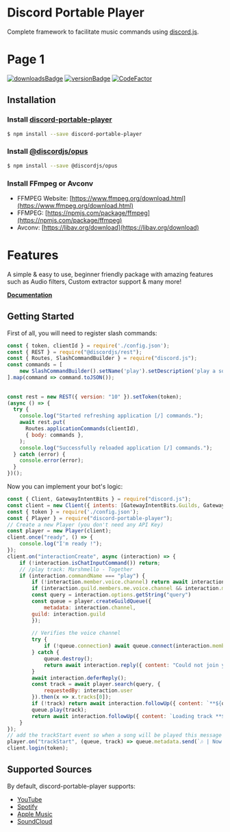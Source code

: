 # Discord Portable Player
Complete framework to facilitate music commands using [discord.js](https://discord.js.org).
# Page 1

[![downloadsBadge](https://img.shields.io/npm/dt/discord-portable-player?style=for-the-badge)](https://npmjs.com/discord-portable-player)
[![versionBadge](https://img.shields.io/npm/v/discord-portable-player?style=for-the-badge)](https://npmjs.com/discord-portable-player)
[![CodeFactor](https://www.codefactor.io/repository/github/lolollllo/discord-portable-player/badge/)](https://www.codefactor.io/repository/github/lolollllo/discord-portable-player/overview/)

## Installation

### Install [discord-portable-player](https://npmjs.com/package/discord-portable-player)

```sh
$ npm install --save discord-portable-player
```

### Install [@discordjs/opus](https://npmjs.com/package/@discordjs/opus)

```sh
$ npm install --save @discordjs/opus
```

### Install FFmpeg or Avconv
- FFMPEG Website: [https://www.ffmpeg.org/download.html](https://www.ffmpeg.org/download.html)
- FFMPEG: [https://npmjs.com/package/ffmpeg](https://npmjs.com/package/ffmpeg)
- Avconv: [https://libav.org/download](https://libav.org/download)

# Features
A simple & easy to use, beginner friendly package with amazing features such as Audio filters, Custom extractor support & many more!

**[Documentation](https://discord-portable-player.js.org)**

## Getting Started

First of all, you will need to register slash commands:

```js
const { token, clientId } = require('./config.json');
const { REST } = require("@discordjs/rest");
const { Routes, SlashCommandBuilder } = require("discord.js");
const commands = [
    new SlashCommandBuilder().setName('play').setDescription('play a song').addStringOption(option => option.setName('query').setDescription('The query to search for').setRequired(true))
].map(command => command.toJSON());
	
    
const rest = new REST({ version: "10" }).setToken(token);
(async () => {
  try {
    console.log("Started refreshing application [/] commands.");
    await rest.put(
      Routes.applicationCommands(clientId),
      { body: commands },
    );
    console.log("Successfully reloaded application [/] commands.");
  } catch (error) {
    console.error(error);
  }
})();
```

Now you can implement your bot's logic:

```js
const { Client, GatewayIntentBits } = require("discord.js");
const client = new Client({ intents: [GatewayIntentBits.Guilds, GatewayIntentBits.GuildMessages, GatewayIntentBits.GuildVoiceStates]});
const { token } = require('./config.json');
const { Player } = require("discord-portable-player");
// Create a new Player (you don't need any API Key)
const player = new Player(client);
client.once("ready", () => {
    console.log("I'm ready !");
});
client.on("interactionCreate", async (interaction) => {
    if (!interaction.isChatInputCommand()) return;
    // /play track: Marshmello - Together
    if (interaction.commandName === "play") {
        if (!interaction.member.voice.channel) return await interaction.reply({ content: "You are not in a voice channel!", ephemeral: true });
        if (interaction.guild.members.me.voice.channel && interaction.member.voice.channel !== interaction.guild.members.me.voice.channel) return await interaction.reply({ content: "You are not in my voice channel!", ephemeral: true });
        const query = interaction.options.getString("query")
        const queue = player.createGuildQueue({
            metadata: interaction.channel,
	    guild: interaction.guild
        });
        
        // Verifies the voice channel
        try {
            if (!queue.connection) await queue.connect(interaction.member.voice.channel);
        } catch {
            queue.destroy();
            return await interaction.reply({ content: "Could not join your voice channel!", ephemeral: true });
        }
        await interaction.deferReply();
        const track = await player.search(query, {
            requestedBy: interaction.user
        }).then(x => x.tracks[0]);
        if (!track) return await interaction.followUp({ content: `**${query}** not found!` });
        queue.play(track);
        return await interaction.followUp({ content: `Loading track **${track.title}**!` });
    }
});
// add the trackStart event so when a song will be played this message will be sent
player.on("trackStart", (queue, track) => queue.metadata.send(`🎶 | Now playing **${track.title}**!`))
client.login(token);
```

## Supported Sources

By default, discord-portable-player supports:
- [YouTube](https://www.youtube.com/)
- [Spotify](http://spotify.com)
- [Apple Music](https://www.apple.com/apple-music/)
- [SoundCloud](https://soundcloud.com/)
